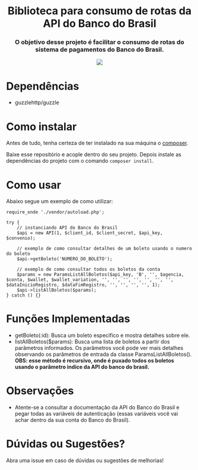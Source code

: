 <h1 align="center">Biblioteca para consumo de rotas da API do Banco do Brasil</h1>
<h3 align="center">O objetivo desse projeto é facilitar o consumo de rotas do sistema de pagamentos do Banco do Brasil.</h3>
<p align="center">
        <a href="https://github.com/filipeas/banco-do-brasil-bib-php/releases/tag/0.0.1" alt="Version">
            <img src="https://img.shields.io/badge/version-0.0.1-green" />
        </a>
</p>

# Dependências
- guzzlehttp/guzzle

# Como instalar
Antes de tudo, tenha certeza de ter instalado na sua máquina o [composer](https://getcomposer.org/).

Baixe esse repositório e acople dentro do seu projeto. Depois instale as dependências do projeto com o comando ``` composer install ```.

# Como usar
Abaixo segue um exemplo de como utilizar:

``` 
require_onde './vendor/autoload.php';

try {
    // instanciando API do Banco do Brasil
    $api = new API(1, $client_id, $client_secret, $api_key, $convenio);

    // exemplo de como consultar detalhes de um boleto usando o numero do boleto
    $api->getBoleto('NUMERO_DO_BOLETO');

    // exemplo de como consultar todos os boletos da conta
    $params = new ParamsListAllBoletos($api_key, 'B', '', $agencia, $conta, $wallet, $wallet_variation, '', '', '', '', '', '', '', $dataInicioRegistro, $dataFimRegistro, '', '', '', '', 1);
    $api->listAllBoletos($params);
} catch () {}
```

# Funções Implementadas
- getBoleto(:id): Busca um boleto específico e mostra detalhes sobre ele.
- listAllBoletos($params): Busca uma lista de boletos a partir dos parâmetros informados. Os parâmetros você pode ver mais detalhes observando os parâmetros de entrada da classe ParamsListAllBoletos(). **OBS: esse método é recursivo, onde é puxado todos os boletos usando o parâmetro indice da API do banco do brasil.**

# Observações
- Atente-se a consultar a documentação da API do Banco do Brasil e pegar todas as variáveis de autenticação (essas variáveis você vai achar dentro da sua conta do Banco do Brasil).

# Dúvidas ou Sugestões?
Abra uma issue em caso de dúvidas ou sugestões de melhorias!